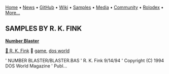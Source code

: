 [Home](https://qb64.com) • [News](../news.md) • [GitHub](../github.md) • [Wiki](../wiki.md) • [Samples](../samples.md) • [Media](../media.md) • [Community](../community.md) • [Rolodex](../rolodex.md) • [More...](../more.md)

## SAMPLES BY R. K. FINK

**[Number Blaster](number-blaster/index.md)**

[🐝 R. K. Fink](r.-k.-fink.md) 🔗 [game](game.md), [dos world](dos-world.md)

' NUMBER BLASTER/BLASTER.BAS ' R. K. Fink  9/14/94 ' Copyright (C) 1994 DOS World Magazine ' Publ...
